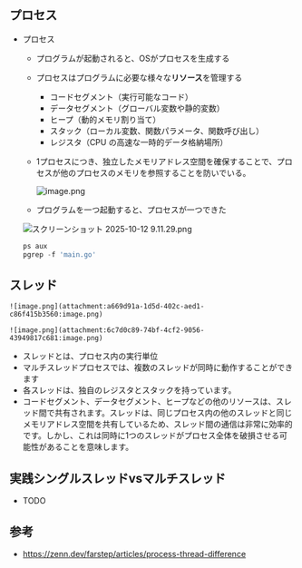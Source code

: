 ## プロセス
 - プロセス
   - プログラムが起動されると、OSがプロセスを生成する
   - プロセスはプログラムに必要な様々な**リソース**を管理する
     - コードセグメント（実行可能なコード）
     - データセグメント（グローバル変数や静的変数）
     - ヒープ（動的メモリ割り当て）
     - スタック（ローカル変数、関数パラメータ、関数呼び出し）
     - レジスタ（CPU の高速な一時的データ格納場所）
   - 1プロセスにつき、独立したメモリアドレス空間を確保することで、プロセスが他のプロセスのメモリを参照することを防いでいる。
        
        ![image.png](attachment:756449ff-736a-466a-aad9-a8761f55cb1d:image.png)
        
   - プログラムを一つ起動すると、プロセスが一つできた
   
    ![スクリーンショット 2025-10-12 9.11.29.png](attachment:3c27b4af-22b0-4c7d-ba71-3f4e8c9e8641:スクリーンショット_2025-10-12_9.11.29.png)
    
    ```sql
    ps aux
    pgrep -f 'main.go'
    ```
    
## スレッド
    
    ![image.png](attachment:a669d91a-1d5d-402c-aed1-c86f415b3560:image.png)
    
    ![image.png](attachment:6c7d0c89-74bf-4cf2-9056-43949817c681:image.png)
    
- スレッドとは、プロセス内の実行単位
- マルチスレッドプロセスでは、複数のスレッドが同時に動作することができます
- 各スレッドは、独自のレジスタとスタックを持っています。
- コードセグメント、データセグメント、ヒープなどの他のリソースは、スレッド間で共有されます。スレッドは、同じプロセス内の他のスレッドと同じメモリアドレス空間を共有しているため、スレッド間の通信は非常に効率的です。しかし、これは同時に1つのスレッドがプロセス全体を破損させる可能性があることを意味します。

## 実践シングルスレッドvsマルチスレッド
- TODO

## 参考
- https://zenn.dev/farstep/articles/process-thread-difference
